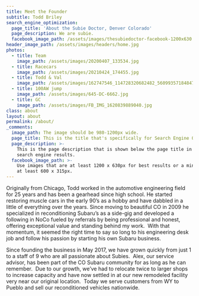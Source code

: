 ```yaml
---
title: Meet the Founder
subtitle: Todd Briley
search_engine_optimization:
  page_title: 'About the Subie Doctor, Denver Colorado'
  page_description: We are subie.
  facebook_image_path: /assets/images/thesubiedoctor-facebook-1200x630.png
header_image_path: /assets/images/headers/home.jpg
photos:
  - title: Team
    image_path: /assets/images/20200407_133534.jpg
  - title: Racecars
    image_path: /assets/images/20210424_174455.jpg
  - title: Todd & Val
    image_path: /assets/images/162747546_114728320682482_5609935718484725955_n.jpg
  - title: 100AW jump
    image_path: /assets/images/645-DC-6662.jpg
  - title: GC
    image_path: /assets/images/FB_IMG_1620839889040.jpg
class: about
layout: about
permalink: /about/
_comments:
  image_path: The image should be 980-1200px wide.
  page_title: This is the title that's specifically for Search Engine Optimization.
  page_description: >-
    This is the page description that is shown below the page title in the
    search engine results.
  facebook_image_path: >-
    Use images that are at least 1200 x 630px for best results or a minimum of
    at least 600 x 315px.
---
```


Originally from Chicago, Todd worked in the automotive engineering field for 25 years and has been a gearhead since high school. He started restoring muscle cars in the early 90’s as a hobby and have dabbled in a little of everything over the years. Since moving to beautiful CO in 2009 he specialized in reconditioning Subaru’s as a side-gig and developed a following in NoCo fueled by referrals by being professional and honest, offering exceptional value and standing behind my work. &nbsp;With that momentum, it seemed the right time to say so long to his engineering desk job and follow his passion by starting his own Subaru business.

Since founding the business in May 2017, we have grown quickly from just 1 to a staff of 9 who are all passionate about Subies.&nbsp; Alex, our service advisor, has been part of the CO Subaru community for as long as he can remember. &nbsp;Due to our growth, we’ve had to relocate twice to larger shops to increase capacity and have now settled in at our new remodeled facility very near our original location.&nbsp; Today we serve customers from WY to Pueblo and sell our reconditioned vehicles nationwide.
